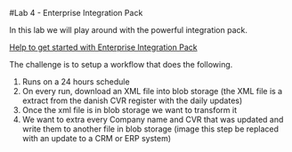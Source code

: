#Lab 4 - Enterprise Integration Pack

In this lab we will play around with the powerful integration pack. 

[Help to get started with Enterprise Integration Pack](https://azure.microsoft.com/da-dk/documentation/articles/app-service-logic-enterprise-integration-transform/) 

The challenge is to setup a workflow that does the following. 

1) Runs on a 24 hours schedule
2) On every run, download an XML file into blob storage (the XML file is a extract from the danish CVR register with the daily updates)
3) Once the xml file is in blob storage we want to transform it
4) We want to extra every Company name and CVR that was updated and write them to another file in blob storage (image this step be replaced with an update to a CRM or ERP system)

